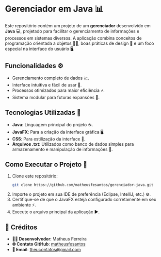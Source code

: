 # Gerenciador em Java 📊

Este repositório contém um projeto de um **gerenciador** desenvolvido em **Java** 💻, projetado para facilitar o gerenciamento de informações e processos em sistemas diversos. A aplicação combina conceitos de programação orientada a objetos 🧑‍💻, boas práticas de design 🎨 e um foco especial na interface do usuário 🖥️.

## Funcionalidades ⚙️

- Gerenciamento completo de dados 📈.
- Interface intuitiva e fácil de usar 🧩.
- Processos otimizados para maior eficiência ⚡.
- Sistema modular para futuras expansões 🔧.

## Tecnologias Utilizadas 🔨

- **Java**: Linguagem principal do projeto ☕.
- **JavaFX**: Para a criação da interface gráfica 🖥️.
- **CSS**: Para estilização da interface 🎨.
- **Arquivos .txt**: Utilizados como banco de dados simples para armazenamento e manipulação de informações 📁.

## Como Executar o Projeto 🚀

1. Clone este repositório:
   ```bash
   git clone https://github.com/matheusfesantos/gerenciador-java.git
   ```
2. Importe o projeto em sua IDE de preferência (Eclipse, IntelliJ, etc.) ⚙️.
3. Certifique-se de que o JavaFX esteja configurado corretamente em seu ambiente ⚡.
4. Execute o arquivo principal da aplicação ▶️.

## 💼 **Créditos**

- **👨‍💻 Desenvolvedor**: Matheus Ferreira  
- **🌐 Contato GitHub**: [matheusfesantos](https://github.com/matheusfesantos)  
- **📧 Email**: theucontatos@gmail.com  
